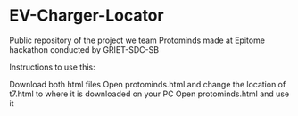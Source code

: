 # EV-Charger-Locator
Public repository of the project we team Protominds made at Epitome hackathon conducted by GRIET-SDC-SB

Instructions to use this:

Download both html files
Open protominds.html and change the location of t7.html to where it is downloaded on your PC
Open protominds.html and use it
